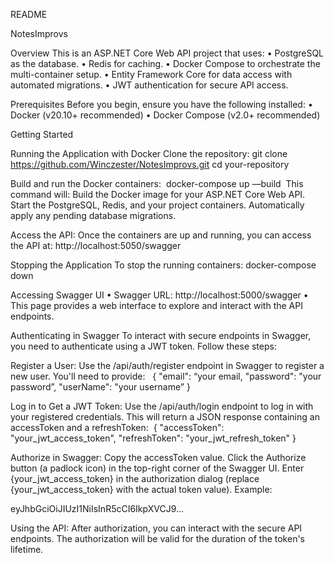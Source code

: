 README

NotesImprovs

Overview
This is an ASP.NET Core Web API project that uses:
	•	PostgreSQL as the database.
	•	Redis for caching.
	•	Docker Compose to orchestrate the multi-container setup.
	•	Entity Framework Core for data access with automated migrations.
	•	JWT authentication for secure API access.
 
Prerequisites
Before you begin, ensure you have the following installed:
	•	Docker (v20.10+ recommended)
	•	Docker Compose (v2.0+ recommended)
 
Getting Started

Running the Application with Docker
Clone the repository: git clone https://github.com/Winczester/NotesImprovs.git
cd your-repository

Build and run the Docker containers:  docker-compose up —build
 This command will:
Build the Docker image for your ASP.NET Core Web API.
Start the PostgreSQL, Redis, and your project containers.
Automatically apply any pending database migrations.

Access the API: Once the containers are up and running, you can access the API at: http://localhost:5050/swagger

Stopping the Application
To stop the running containers:
docker-compose down

Accessing Swagger UI
	•	Swagger URL: http://localhost:5000/swagger
	•	This page provides a web interface to explore and interact with the API endpoints.

 
Authenticating in Swagger
To interact with secure endpoints in Swagger, you need to authenticate using a JWT token. Follow these steps:

Register a User: Use the /api/auth/register endpoint in Swagger to register a new user. You'll need to provide:  
{
  "email": “your email,
  "password": "your password”,
  "userName": "your username”
}

Log in to Get a JWT Token: Use the /api/auth/login endpoint to log in with your registered credentials. This will return a JSON response containing an accessToken and a refreshToken: 
{
  "accessToken": "your_jwt_access_token",
  "refreshToken": "your_jwt_refresh_token"
} 

Authorize in Swagger:
Copy the accessToken value.
Click the Authorize button (a padlock icon) in the top-right corner of the Swagger UI.
Enter {your_jwt_access_token} in the authorization dialog (replace {your_jwt_access_token} with the actual token value). Example: 

eyJhbGciOiJIUzI1NiIsInR5cCI6IkpXVCJ9... 

Using the API: After authorization, you can interact with the secure API endpoints. The authorization will be valid for the duration of the token's lifetime.


